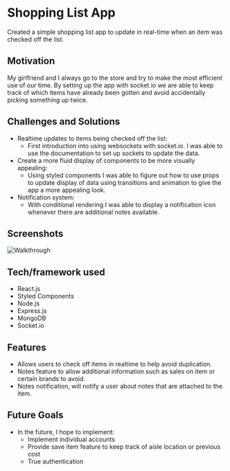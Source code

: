 # Shopping List App

Created a simple shopping list app to update in real-time when an item was checked off the list.

## Motivation

My girlfriend and I always go to the store and try to make the most efficient use of our time.  By setting up the app with socket.io we are able to keep track of which items have already been gotten and avoid accidentally picking something up twice.

## Challenges and Solutions

-   Realtime updates to items being checked off the list:
    -   First introduction into using websockets with socket.io.  I was able to use the documentation to set up sockets to update the data.
-   Create a more fluid display of components to be more visually appealing:
    -   Using styled components I was able to figure out how to use props to update display of data using transitions and animation to give the app a more appealing look.
-   Notification system:
    -   With conditional rendering I was able to display a notification icon whenever there are additional notes available.

## Screenshots

![Walkthrough](screenshots/walkthrough.gif)

## Tech/framework used

-   React.js
-   Styled Components
-   Node.js
-   Express.js
-   MongoDB
-   Socket.io

## Features

-   Allows users to check off items in realtime to help avoid duplication.  
-   Notes feature to allow additional information such as sales on item or certain brands to avoid.
-   Notes notification, will notify a user about notes that are attached to the item.

## Future Goals

-   In the future, I hope to implement:
    -   Implement individual accounts
    -   Provide save item feature to keep track of aisle location or previous cost 
    -   True authentication
